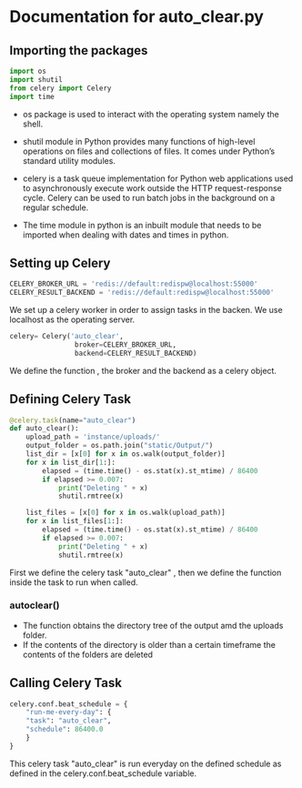 # Documentation for auto_clear.py

## Importing the packages
```python
import os
import shutil
from celery import Celery
import time
```

* os package is used to interact with the operating system namely the shell.

* shutil module in Python provides many functions of high-level operations on files and collections of files. It comes under Python’s standard utility modules.

* celery is a task queue implementation for Python web applications used to asynchronously execute work outside the HTTP request-response cycle. Celery can be used to run batch jobs in the background on a regular schedule.

* The time module in python is an inbuilt module that needs to be imported when dealing with dates and times in python. 

## Setting up Celery

```python
CELERY_BROKER_URL = 'redis://default:redispw@localhost:55000'
CELERY_RESULT_BACKEND = 'redis://default:redispw@localhost:55000'
```

We set up a celery worker in order to assign tasks in the backen. We use localhost as the operating server.

```python
celery= Celery('auto_clear',  
                broker=CELERY_BROKER_URL,
                backend=CELERY_RESULT_BACKEND)
```

We define the function , the broker and the backend as a celery object.

## Defining Celery Task
```python
@celery.task(name="auto_clear")
def auto_clear():
    upload_path = 'instance/uploads/'
    output_folder = os.path.join("static/Output/")
    list_dir = [x[0] for x in os.walk(output_folder)]
    for x in list_dir[1:]:
        elapsed = (time.time() - os.stat(x).st_mtime) / 86400
        if elapsed >= 0.007:
            print("Deleting " + x)
            shutil.rmtree(x)

    list_files = [x[0] for x in os.walk(upload_path)]
    for x in list_files[1:]:
        elapsed = (time.time() - os.stat(x).st_mtime) / 86400
        if elapsed >= 0.007:
            print("Deleting " + x)
            shutil.rmtree(x)
```
First we define the celery task "auto_clear" , then we define the function inside the task to run when called. 

### autoclear()

* The function obtains the directory tree of the output amd the uploads folder.
* If the contents of the directory is older than a certain timeframe the contents of the folders are deleted
  
## Calling Celery Task

```python 
celery.conf.beat_schedule = {
    "run-me-every-day": {
    "task": "auto_clear",
    "schedule": 86400.0
    }
}
```
This celery task "auto_clear" is run everyday on the defined schedule as defined in the celery.conf.beat_schedule variable.